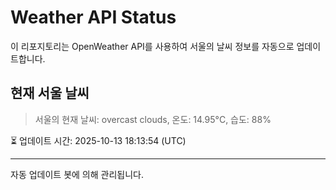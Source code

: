 
# Weather API Status

이 리포지토리는 OpenWeather API를 사용하여 서울의 날씨 정보를 자동으로 업데이트합니다.

## 현재 서울 날씨
> 서울의 현재 날씨: overcast clouds, 온도: 14.95°C, 습도: 88%

⏳ 업데이트 시간: 2025-10-13 18:13:54 (UTC)

---
자동 업데이트 봇에 의해 관리됩니다.
